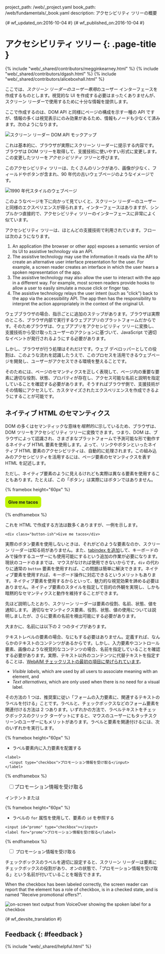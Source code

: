 project_path: /web/_project.yaml book_path: /web/fundamentals/_book.yaml description: アクセシビリティ ツリーの概要

{# wf_updated_on:2016-10-04 #} {# wf_published_on:2016-10-04 #}

# アクセシビリティ ツリー {: .page-title }

{% include "web/_shared/contributors/megginkearney.html" %} {% include "web/_shared/contributors/dgash.html" %} {% include "web/_shared/contributors/aliceboxhall.html" %}

ここでは、*スクリーン リーダーのユーザー専用*のユーザー インターフェースを作成するものとします。視覚的な UI を作成する必要はまったくありませんが、スクリーン リーダーで使用するために十分な情報を提供します。

ここで作成するのは、DOM API と同様にページの構成を示す一種の API ですが、情報の多くは視覚表示にのみ効果があるため、情報もノードも少なくて済みます。次のようになります。

![スクリーン リーダー DOM API モックアップ](imgs/treestructure.jpg)

これは基本的に、ブラウザが実際にスクリーン リーダーに提示する内容です。ブラウザは DOM ツリーを取得して、支援技術に使いやすい形式に変更します。この変更したツリーを*アクセシビリティ ツリー*と呼びます。

このアクセシビリティ ツリーは、たくさんのリンクがあり、画像が少なく、フィールドやボタンが含まれ、90 年代の古いウェブページのようなイメージです。

![1990 年代スタイルのウェブページ](imgs/google1998.png)

このようなページを下に向かって見ていくと、スクリーン リーダーのユーザーと同様のエクスペリエンスが得られます。インターフェースはありますが、シンプルかつ直接的で、アクセシビリティ ツリーのインターフェースに非常によく似ています。

アクセシビリティ ツリーは、ほとんどの支援技術で利用されています。フローは次のようになります。

1. An application (the browser or other app) exposes a semantic version of its UI to assistive technology via an API.
2. The assistive technology may use the information it reads via the API to create an alternative user interface presentation for the user. For example, a screen reader creates an interface in which the user hears a spoken representation of the app.
3. The assistive technology may also allow the user to interact with the app in a different way. For example, most screen readers provide hooks to allow a user to easily simulate a mouse click or finger tap.
4. The assistive technology relays the user intent (such as "click") back to the app via the accessibility API. The app then has the responsibility to interpret the action appropriately in the context of the original UI.

ウェブブラウザの場合、指示ごとに追加のステップがあります。ブラウザは実際のところ、ブラウザ内部で実行するウェブアプリのプラットフォームだからです。そのためブラウザは、ウェブアプリをアクセシビリティ ツリーに変換し、支援技術から受け取ったユーザーのアクションに基づいて、JavaScript で適切なイベントが発行されるようにする必要があります。

しかし、ブラウザが行う処理はそれだけです。ウェブ デベロッパーとしての役割は、このような流れを認識したうえで、このプロセスを活用できるウェブページを開発し、ユーザーがアクセスできる環境を整えることです。

そのためには、ページのセマンティクスを正しく表現して、ページ内の重要な要素に適切な役割、状態、プロパティが存在し、アクセス可能な名前と説明を指定していることを確認する必要があります。そうすればブラウザ側で、支援技術がその情報にアクセスして、カスタマイズされたエクスペリエンスを作成できるようにすることが可能です。

## ネイティブ HTML のセマンティクス

DOM の多くはセマンティックな意味を*暗黙的に*示しているため、ブラウザは、DOM ツリーをアクセシビリティ ツリーに変換できます。つまり、DOM は、ブラウザによって認識され、さまざまなプラットフォームで予測可能な形で動作するネイティブ HTML 要素を使用します。よって、リンクやボタンといったネイティブ HTML 要素のアクセシビリティは、自動的に処理されます。この組み込みのアクセシビリティを活用するには、ページ要素のセマンティクスを表す HTML を記述します。

ただし、ネイティブ要素のように見えるけれども実際は異なる要素を使用することもあります。たとえば、この「ボタン」は実際にはボタンではありません。

{% framebox height="60px" %}

<style>
    .fancy-btn {
        display: inline-block;
        background: #BEF400;
        border-radius: 8px;
        padding: 10px;
        font-weight: bold;
        user-select: none;
        cursor: pointer;
    }
</style>

<div class="fancy-btn">Give me tacos</div>

{% endframebox %}

これを HTML で作成する方法は数多くありますが、一例を示します。

    <div class="button-ish">Give me tacos</div>
    

実際のボタン要素を使用しないときは、それがどのような要素なのか、スクリーン リーダーは知る術がありません。また、[tabindex を追加](/web/fundamentals/accessibility/focus/using-tabindex)して、キーボードのみで操作するユーザーにも使用可能にするという追加の作業が必要になります。現状のコードのままでは、マウスがなければ使用できないからです。`div` の代わりに通常の `button` 要素を使用すれば、この問題は簡単に解決できます。ネイティブ要素を使用すれば、キーボード操作に対応できるというメリットもあります。ネイティブ要素を使用するからといって、魅力的な視覚効果を諦める必要はありません。ネイティブ要素のスタイルを指定して目的の外観を実現し、しかも暗黙的なセマンティクスと動作を維持することができます。

先ほど説明したとおり、スクリーン リーダーは要素の役割、名前、状態、値を通知します。 適切なセマンティクス要素、役割、状態、値の使用については説明しましたが、さらに要素の名前を検出可能にする必要があります。

大まかに、名前には以下の 2 つのタイプがあります。

テキストレベルの要素の場合、なにもする必要はありません。定義すれば、なんらかのテキストのコンテンツがあるからです。しかし、入力要素やコントロール要素、画像のような視覚的なコンテンツの場合、名前を指定していることを確認する必要があります。実際、テキスト以外のコンテンツに代替テキストを指定することは、[WebAIM チェックリストの最初の項目に挙げられています](http://webaim.org/standards/wcag/checklist#g1.1)。

- *Visible labels*, which are used by all users to associate meaning with an element, and
- *Text alternatives*, which are only used when there is no need for a visual label.

その方法の 1 つは、推奨案に従い「フォームの入力要素に、関連するテキストのラベルを付ける」ことです。ラベルと、チェックボックスなどのフォーム要素を関連付ける方法は 2 つあります。いずれかの方法で、ラベルテキストをチェックボックスのクリック ターゲットにすると、マウスのユーザーにもタッチスクリーンのユーザーにもメリットがあります。ラベルと要素を関連付けるには、次のいずれかを実行します。

{% framebox height="60px" %}

- ラベル要素内に入力要素を配置する

<div class="clearfix"></div>

    <label>
      <input type="checkbox">プロモーション情報を受け取る</input>
    </label>
    

{% endframebox %}

<div style="margin: 10px;">
    <label style="font-size: 16px; color: #212121;">
        <input type="checkbox">プロモーション情報を受け取る</input>
    </label>
</div>

インテントまたは

{% framebox height="60px" %}

- ラベルの `for` 属性を使用して、要素の `id` を参照する

<div class="clearfix"></div>

    <input id="promo" type="checkbox"></input>
    <label for="promo">プロモーション情報を受け取る</label>
    

{% endframebox %}

<div style="margin: 10px;">
    <input id="promo" type="checkbox"></input>
    <label for="promo">プロモーション情報を受け取る</label>
</div>

チェックボックスのラベルを適切に設定すると、スクリーン リーダーは要素にチェックボックスの役割があり、オンの状態で、「プロモーション情報を受け取る」という名前が付いていることを報告できます。

When the checkbox has been labeled correctly, the screen reader can report that the element has a role of checkbox, is in a checked state, and is named "Receive promotional offers?".

![on-screen text output from VoiceOver showing the spoken label for a checkbox](imgs/promo-offers.png)

{# wf_devsite_translation #}

## Feedback {: #feedback }

{% include "web/_shared/helpful.html" %}